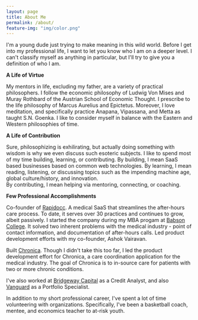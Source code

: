 ```yaml
---
layout: page
title: About Me
permalink: /about/
feature-img: "img/color.png"
---
```


I'm a young dude just trying to make meaning in this wild world. Before I get into my professional life, I want to let you know who I am on a deeper level. 
I can't classify myself as anything in particular, but I'll try to give you a definition of who I am. 

**A Life of Virtue**

My mentors in life, excluding my father, are a variety of practical philosophers. I follow the economic philosophy of Ludwig Von Mises and Muray Rothbard of the Austrian School of Economic Thought.
I prescribe to the life philosophy of Marcus Aurelius and Epictetus. Moreover, I love meditation, and specifically practice Anapana, Vipassana, and Metta as taught S.N. Goenka. I like to consider
myself in balance with the Eastern and Western philosophies of time. 

**A Life of Contribution**

Sure, philosophizing is exhilirating, but actually doing something with wisdom is why we even discuss such esoteric subjects. I like to spend most of my time building, learning, or contributing. 
By building, I mean SaaS based businesses based on common web technologies. By learning, I mean reading, listening, or discussing topics such as the impending machine age, global culture/history, and innovation.  
By contributing, I mean helping via mentoring, connecting, or coaching. 

**Few Professional Accomplishments**

Co-founder of [Rapidocc](https://www.rapidocc.com). A medical SaaS that streamlines the after-hours care process. To date, it serves over 30 practices and continues to grow, albeit passively.
I started the company during my MBA progam at [Babson College](http://www.babson.edu/Pages/default.aspx). It solved two inherent problems with the medical industry - point of contact information,
and documentation of after-hours calls. Led product development efforts with my co-founder, Ashok Vairavan.

Built [Chronica](www.chronicacare.com). Though I didn't take this too far, I led the product development effort for Chronica, a care coordination application for the medical industry. 
The goal of Chronica is to in-source care for patients with two or more chronic conditions. 

I've also worked at [Bridgeway Capital](https://www.bridgewaycapital.org/) as a Credit Analyst, and also [Vanguard](https://investor.vanguard.com/corporate-portal/) as a Portfolio Specialist.

In addition to my short professional career, I've spent a lot of time volunteering with organizations. Specifically, I've been a basketball coach, mentee, and economics teacher to 
at-risk youth. 








